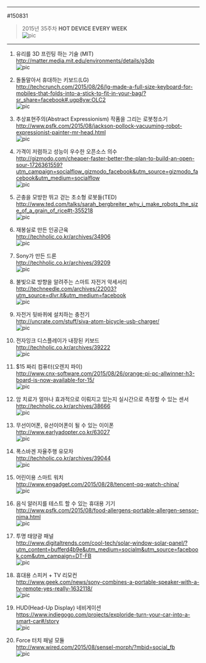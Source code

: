
---  
#150831  
> 2015년 35주차 **HOT DEVICE EVERY WEEK**  
> ![pic](../image/MAIN.png)  
---  

1. 유리를 3D 프린팅 하는 기술 (MIT)  
http://matter.media.mit.edu/environments/details/g3dp  
![pic](../image/150831/1.jpg)  

2. 돌돌말아서 휴대하는 키보드(LG)  
http://techcrunch.com/2015/08/26/lg-made-a-full-size-keyboard-for-mobiles-that-folds-into-a-stick-to-fit-in-your-bag/?sr_share=facebook#.ugp8yw:OLC2  
![pic](../image/150831/2.jpg)  
  
3. 추상표현주의(Abstract Expressionism) 작품을 그리는 로봇청소기  
http://www.psfk.com/2015/08/jackson-pollock-vacuuming-robot-expressionist-painter-mr-head.html  
![pic](../image/150831/3.jpg)  

  
4. 가격이 저렴하고 성능이 우수한 오픈소스 의수  
http://gizmodo.com/cheaper-faster-better-the-plan-to-build-an-open-sour-1726361559?utm_campaign=socialflow_gizmodo_facebook&utm_source=gizmodo_facebook&utm_medium=socialflow  
![pic](../image/150831/4.gif)  

  
5. 곤충을 모방한 뛰고 걷는 초소형 로봇들(TED)  
http://www.ted.com/talks/sarah_bergbreiter_why_i_make_robots_the_size_of_a_grain_of_rice#t-355218  
![pic](../image/150831/5.jpg)  

  
6. 재봉실로 만든 인공근육  
http://techholic.co.kr/archives/34906  
![pic](../image/150831/6.jpg)  

  
7. Sony가 만든 드론  
http://techholic.co.kr/archives/39209  
![pic](../image/150831/7.jpg)  

  
8. 불빛으로 방향을 알려주는 스마트 자전거 악세서리  
http://techneedle.com/archives/22003?utm_source=dlvr.it&utm_medium=facebook  
![pic](../image/150831/8.jpg)  

  
9. 자전거 뒷바퀴에 설치하는 충전기  
http://uncrate.com/stuff/siva-atom-bicycle-usb-charger/  
![pic](../image/150831/9.jpg)  

  
10. 전자잉크 디스플레이가 내장된 키보드  
http://techholic.co.kr/archives/39222  
![pic](../image/150831/10.jpg)  

  
11. $15 짜리 컴퓨터(오렌지 파이)  
http://www.cnx-software.com/2015/08/26/orange-pi-pc-allwinner-h3-board-is-now-available-for-15/  
![pic](../image/150831/11.jpg)  

  
12. 암 치료가 얼마나 효과적으로 이뤄지고 있는지 실시간으로 측정할 수 있는 센서  
http://techholic.co.kr/archives/38666  
![pic](../image/150831/12.jpg)  

  
13. 무선이어폰, 유선이어폰이 될 수 있는 이이폰  
http://www.earlyadopter.co.kr/63027  
![pic](../image/150831/13.jpg)  

  
14. 폭스바겐 자율주행 유모차  
http://techholic.co.kr/archives/39044  
![pic](../image/150831/14.jpg)  

  
15. 어린이용 스마트 워치  
http://www.engadget.com/2015/08/28/tencent-qq-watch-china/  
![pic](../image/150831/15.jpg)  

  
16. 음식 알러지를 테스트 할 수 있는 휴대용 기기  
http://www.psfk.com/2015/08/food-allergens-portable-allergen-sensor-nima.html  
![pic](../image/150831/16.jpg)  

  
17. 투명 태양광 패널  
http://www.digitaltrends.com/cool-tech/solar-window-solar-panel/?utm_content=bufferd4b9e&utm_medium=socialm&utm_source=facebook.com&utm_campaign=DT-FB  
![pic](../image/150831/17.jpg)  

  
18. 휴대용 스피커 + TV 리모컨  
http://www.geek.com/news/sony-combines-a-portable-speaker-with-a-tv-remote-yes-really-1632118/  
![pic](../image/150831/18.jpg)  

  
19. HUD(Head-Up Display) 네비게이션  
https://www.indiegogo.com/projects/exploride-turn-your-car-into-a-smart-car#/story  
![pic](../image/150831/19.jpg)  

  
20. Force 터치 패널 모듈  
http://www.wired.com/2015/08/sensel-morph/?mbid=social_fb  
![pic](../image/150831/20.gif)  
